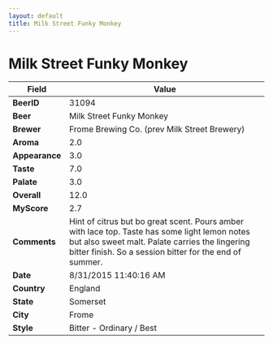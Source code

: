 ```yaml
---
layout: default
title: Milk Street Funky Monkey
---
```


# Milk Street Funky Monkey

| Field         | Value     |
|---------------|-----------|
| **BeerID** | 31094 |
| **Beer** | Milk Street Funky Monkey |
| **Brewer** | Frome Brewing Co. (prev Milk Street Brewery) |
| **Aroma** | 2.0 |
| **Appearance** | 3.0 |
| **Taste** | 7.0 |
| **Palate** | 3.0 |
| **Overall** | 12.0 |
| **MyScore** | 2.7 |
| **Comments** | Hint of citrus but bo great scent. Pours amber with lace top. Taste has some light lemon notes but also sweet malt. Palate carries the lingering bitter finish. So a session bitter for the end of summer. |
| **Date** | 8/31/2015 11:40:16 AM |
| **Country** | England |
| **State** | Somerset |
| **City** | Frome |
| **Style** | Bitter - Ordinary / Best |
